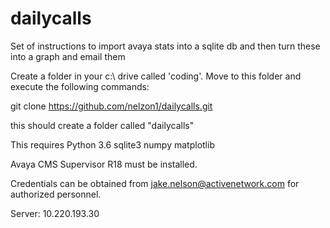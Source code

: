 # dailycalls
Set of instructions to import avaya stats into a sqlite db and then turn these into a graph and email them


Create a folder in your c:\ drive called 'coding'. Move to this folder and execute the following commands:

git clone https://github.com/nelzon1/dailycalls.git

this should create a folder called "dailycalls"

This requires Python 3.6 
  sqlite3
  numpy
  matplotlib
 
Avaya CMS Supervisor R18 must be installed.

Credentials can be obtained from jake.nelson@activenetwork.com for authorized personnel.

Server: 10.220.193.30
